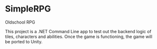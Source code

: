 SimpleRPG
=========

Oldschool RPG

This project is a .NET Command Line app to test out the backend logic of tiles, characters and abilities.  Once the game is functioning, the game will be ported to Unity.  
